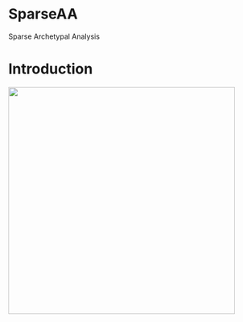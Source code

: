 # SparseAA
Sparse Archetypal Analysis 

# Introduction

<img src="https://github.com/hazimehh/L0Learn/blob/master/misc/eqs.png" width = 450>
